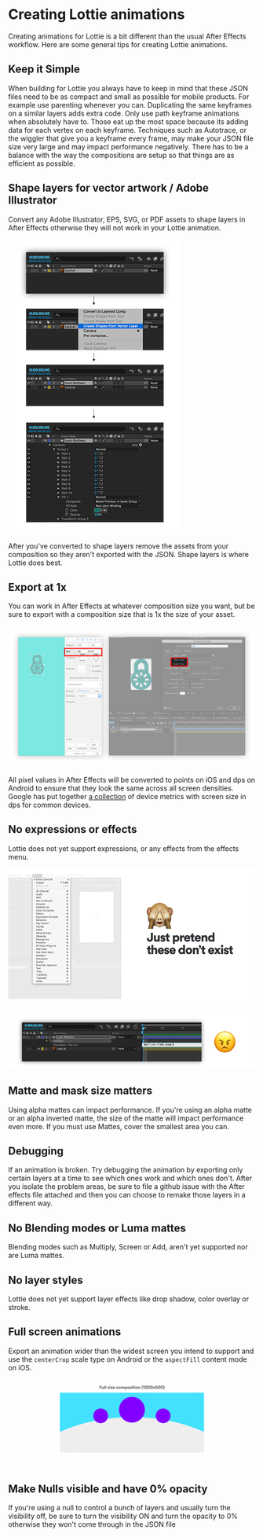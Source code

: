 # Creating Lottie animations

Creating animations for Lottie is a bit different than the usual After Effects workflow. Here are some general tips for creating Lottie animations.

## Keep it Simple

When building for Lottie you always have to keep in mind that these JSON files need to be as compact and small as possible for mobile products. For example use parenting whenever you can. Duplicating the same keyframes on a similar layers adds extra code. Only use path keyframe animations when absolutely have to. Those eat up the most space because its adding data for each vertex on each keyframe. Techniques such as Autotrace, or the wiggler that give you a keyframe every frame, may make your JSON file size very large and may impact performance negatively. There has to be a balance with the way the compositions are setup so that things are as efficient as possible.

## Shape layers for vector artwork / Adobe Illustrator

Convert any Adobe Illustrator, EPS, SVG, or PDF assets to shape layers in After Effects otherwise they will not work in your Lottie animation.

![Create Shapes](/images/CreateShapes_sm.png)

After you've converted to shape layers remove the assets from your composition so they aren't exported with the JSON. Shape layers is where Lottie does best.

## Export at 1x

You can work in After Effects at whatever composition size you want, but be sure to export with a composition size that is 1x the size of your asset.

![1x](/images/Create1x_sm.png)

All pixel values in After Effects will be converted to points on iOS and dps on Android to ensure that they look the same across all screen densities. Google has put together [a collection](https://material.io/devices/) of device metrics with screen size in dps for common devices.

## No expressions or effects

Lottie does not yet support expressions, or any effects from the effects menu.

![NoEffects](/images/NoEffects.png)

![NoEffects](/images/NoExpressions.png)

## Matte and mask size matters

Using alpha mattes can impact performance. If you're using an alpha matte or an alpha inverted matte, the size of the matte will impact performance even more. If you must use Mattes, cover the smallest area you can.

## Debugging

If an animation is broken. Try debugging the animation by exporting only certain layers at a time to see which ones work and which ones don't. After you isolate the problem areas, be sure to file a github issue with the After effects file attached and then you can choose to remake those layers in a different way.

## No Blending modes or Luma mattes

Blending modes such as Multiply, Screen or Add, aren't yet supported nor are Luma mattes.

## No layer styles

Lottie does not yet support layer effects like drop shadow, color overlay or stroke.


## Full screen animations

Export an animation wider than the widest screen you intend to support and use the `centerCrop` scale type on Android or the `aspectFill` content mode on iOS.

![Full screen animations](/images/LottieFullScreen.gif)


## Make Nulls visible and have 0% opacity

If you're using a null to control a bunch of layers and usually turn the visibility off, be sure to turn the visibility ON and turn the opacity to 0% otherwise they won't come through in the JSON file

